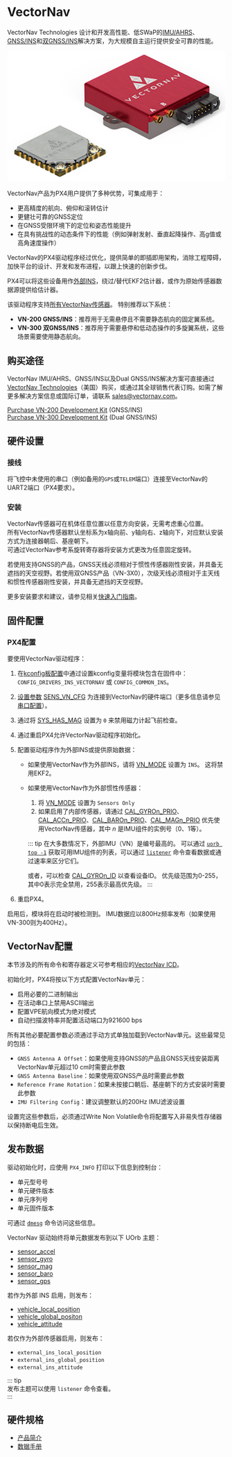 # VectorNav

VectorNav Technologies 设计和开发高性能、低SWaP的[IMU/AHRS](https://www.vectornav.com/resources/inertial-navigation-primer/theory-of-operation/theory-ahrs)、[GNSS/INS](https://www.vectornav.com/resources/inertial-navigation-primer/theory-of-operation/theory-gpsins)和[双GNSS/INS](https://www.vectornav.com/resources/inertial-navigation-primer/theory-of-operation/theory-gnsscompass)解决方案，为大规模自主运行提供安全可靠的性能。

![VN-300](../../assets/hardware/sensors/inertial/vn-300-smd-rugged.png)

VectorNav产品为PX4用户提供了多种优势，可集成用于：

- 更高精度的航向、俯仰和滚转估计
- 更健壮可靠的GNSS定位
- 在GNSS受限环境下的定位和姿态性能提升
- 在具有挑战性的动态条件下的性能（例如弹射发射、垂直起降操作、高g值或高角速度操作）

VectorNav的PX4驱动程序经过优化，提供简单的即插即用架构，消除工程障碍，加快平台的设计、开发和发布进程，以跟上快速的创新步伐。

PX4可以将这些设备用作[外部INS](../sensor/inertial_navigation_systems.md)，绕过/替代EKF2估计器，或作为原始传感器数据源提供给估计器。

该驱动程序支持[所有VectorNav传感器](https://www.vectornav.com/store/products)。
特别推荐以下系统：

- **VN-200 GNSS/INS**：推荐用于无需悬停且不需要静态航向的固定翼系统。
- **VN-300 双GNSS/INS**：推荐用于需要悬停和低动态操作的多旋翼系统，这些场景需要使用静态航向。

## 购买途径

VectorNav IMU/AHRS、GNSS/INS以及Dual GNSS/INS解决方案可直接通过[VectorNav Technologies](https://www.vectornav.com/store/products)（美国）购买，或通过其全球销售代表订购。如需了解更多解决方案信息或国际订单，请联系 sales@vectornav.com。

[Purchase VN-200 Development Kit](https://www.vectornav.com/store/products/gnss-ins/p/vn-200-rugged-development-kit) (GNSS/INS)  
[Purchase VN-300 Development Kit](https://www.vectornav.com/store/products/dual-gnss-ins/p/vn-300-rugged-development-kit) (Dual GNSS/INS)

## 硬件设置

### 接线

将飞控中未使用的串口（例如备用的`GPS`或`TELEM`端口）连接至VectorNav的UART2端口（PX4要求）。

### 安装

VectorNav传感器可在机体任意位置以任意方向安装，无需考虑重心位置。  
所有VectorNav传感器默认坐标系为x轴向前、y轴向右、z轴向下，对应默认安装方式为连接器朝后、基座朝下。  
可通过VectorNav参考系旋转寄存器将安装方式更改为任意固定旋转。

若使用支持GNSS的产品，GNSS天线必须相对于惯性传感器刚性安装，并具备无遮挡的天空视野。若使用双GNSS产品（VN-3X0），次级天线必须相对于主天线和惯性传感器刚性安装，并具备无遮挡的天空视野。

更多安装要求和建议，请参见相关[快速入门指南](https://www.vectornav.com/resources/quick-start-guides)。

## 固件配置

### PX4配置

要使用VectorNav驱动程序：

1. 在[kconfig板配置](../hardware/porting_guide_config.md#px4-board-configuration-kconfig)中通过设置kconfig变量将模块包含在固件中：`CONFIG_DRIVERS_INS_VECTORNAV` 或 `CONFIG_COMMON_INS`。
1. [设置参数](../advanced_config/parameters.md) [SENS_VN_CFG](../advanced_config/parameter_reference.md#SENS_VN_CFG) 为连接到VectorNav的硬件端口（更多信息请参见[串口配置](../peripherals/serial_configuration.md)）。
1. 通过将 [SYS_HAS_MAG](../advanced_config/parameter_reference.md#SYS_HAS_MAG) 设置为 `0` 来禁用磁力计起飞前检查。
1. 通过重启PX4允许VectorNav驱动程序初始化。
1. 配置驱动程序作为外部INS或提供原始数据：

   - 如果使用VectorNav作为外部INS，请将 [VN_MODE](../advanced_config/parameter_reference.md#VN_MODE) 设置为 `INS`。
     这将禁用EKF2。
   - 如果使用VectorNav作为外部惯性传感器：

     1. 将 [VN_MODE](../advanced_config/parameter_reference.md#VN_MODE) 设置为 `Sensors Only`
     1. 如果启用了内部传感器，请通过 [CAL_GYROn_PRIO](../advanced_config/parameter_reference.md#CAL_GYRO0_PRIO)、[CAL_ACCn_PRIO](../advanced_config/parameter_reference.md#CAL_ACC0_PRIO)、[CAL_BAROn_PRIO](../advanced_config/parameter_reference.md#CAL_BARO0_PRIO)、[CAL_MAGn_PRIO](../advanced_config/parameter_reference.md#CAL_MAG0_PRIO) 优先使用VectorNav传感器，其中 _n_ 是IMU组件的实例号（0、1等）。

     ::: tip
     在大多数情况下，外部IMU（VN）是编号最高的。
     可以通过 [`uorb top -1`](../middleware/uorb.md#uorb-top-command) 获取可用IMU组件的列表，可以通过 [`listener`](../modules/modules_command.md#listener) 命令查看数据或通过速率来区分它们。

     或者，可以检查 [CAL_GYROn_ID](../advanced_config/parameter_reference.md#CAL_GYRO0_ID) 以查看设备ID。
     优先级范围为0-255，其中0表示完全禁用，255表示最高优先级。
     :::

1. 重启PX4。

启用后，模块将在启动时被检测到。
IMU数据应以800Hz频率发布（如果使用VN-300则为400Hz）。

## VectorNav配置

本节涉及的所有命令和寄存器定义可参考相应的[VectorNav ICD](https://www.vectornav.com/resources/interface-control-documents)。

初始化时，PX4将按以下方式配置VectorNav单元：

- 启用必要的二进制输出  
- 在活动串口上禁用ASCII输出  
- 配置VPE航向模式为绝对模式  
- 自动扫描波特率并配置活动端口为921600 bps  

所有其他必要配置参数必须通过手动方式单独加载到VectorNav单元。这些最常见的包括：

- `GNSS Antenna A Offset`：如果使用支持GNSS的产品且GNSS天线安装距离VectorNav单元超过10 cm时需要此参数  
- `GNSS Antenna Baseline`：如果使用双GNSS产品时需要此参数  
- `Reference Frame Rotation`：如果未按接口朝后、基座朝下的方式安装时需要此参数  
- `IMU Filtering Config`：建议调整默认的200Hz IMU滤波设置  

设置完这些参数后，必须通过Write Non Volatile命令将配置写入非易失性存储器以保持断电后生效。

## 发布数据

驱动初始化时，应使用 `PX4_INFO` 打印以下信息到控制台：

- 单元型号号  
- 单元硬件版本  
- 单元序列号  
- 单元固件版本  

可通过 [`dmesg`](../modules/modules_system.md#dmesg) 命令访问这些信息。

VectorNav 驱动始终将单元数据发布到以下 UOrb 主题：

- [sensor_accel](../msg_docs/SensorAccel.md)  
- [sensor_gyro](../msg_docs/SensorGyro.md)  
- [sensor_mag](../msg_docs/SensorMag.md)  
- [sensor_baro](../msg_docs/SensorBaro.md)  
- [sensor_gps](../msg_docs/SensorGps.md)  

若作为外部 INS 启用，则发布：

- [vehicle_local_position](../msg_docs/VehicleLocalPosition.md)  
- [vehicle_global_positon](../msg_docs/VehicleGlobalPosition.md)  
- [vehicle_attitude](../msg_docs/VehicleAttitude.md)  

若仅作为外部传感器启用，则发布：

- `external_ins_local_position`  
- `external_ins_global_position`  
- `external_ins_attitude`  

::: tip  
发布主题可以使用 `listener` 命令查看。  
:::

## 硬件规格

- [产品简介](https://www.vectornav.com/resources/product-briefs)
- [数据手册](https://www.vectornav.com/resources/datasheets)